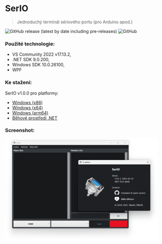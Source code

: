 # SerIO
> Jednoduchý terminál sériového portu (pro Arduino apod.)

![GitHub release (latest by date including pre-releases)](https://img.shields.io/github/v/release/ma-ta/serio?include_prereleases)
![GitHub](https://img.shields.io/github/license/ma-ta/serio)

### Použité technologie:

- VS Community 2022 v17.13.2,
- .NET SDK 9.0.200,
- Windows SDK 10.0.26100,
- WPF

### Ke stažení:

SerIO v1.0.0 pro platformy:

- [Windows (x86)](//github.com/ma-ta/serio/releases/download/latest/Serio-x86.exe)
- [Windows (x64)](//github.com/ma-ta/serio/releases/download/latest/Serio-x64.exe)
- [Windows (arm64)](//github.com/ma-ta/serio/releases/download/latest/Serio-arm64.exe)
- [Běhové prostředí .NET](//dotnet.microsoft.com/download/dotnet/current/runtime)

### Screenshot:

![Screenshot aplikace Serio v1.0](/serio_v1.0.png)
